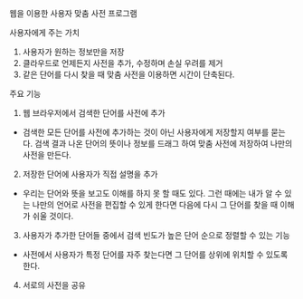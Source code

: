 ﻿웹을 이용한 사용자 맞춤 사전 프로그램


사용자에게 주는 가치
 1. 사용자가 원하는 정보만을 저장
 2. 클라우드로 언제든지 사전을 추가, 수정하며 손실 우려를 제거
 3. 같은 단어를 다시 찾을 때 맞춤 사전을 이용하면 시간이 단축된다.

주요 기능
 1. 웹 브라우저에서 검색한 단어를 사전에 추가
  - 검색한 모든 단어를 사전에 추가하는 것이 아닌 사용자에게 저장할지 여부를 묻는다. 검색 결과 나온 단어의 뜻이나 정보를 드래그 하여 맞춤 사전에 저장하여 나만의 사전을 만든다.

 2. 저장한 단어에 사용자가 직접 설명을 추가
  - 우리는 단어와 뜻을 보고도 이해를 하지 못 할 때도 있다. 그런 때에는 내가 알 수 있는 나만의 언어로 사전을 편집할 수 있게 한다면 다음에 다시 그 단어를 찾을 때 이해가 쉬울 것이다.

 3. 사용자가 추가한 단어들 중에서 검색 빈도가 높은 단어 순으로 정렬할 수 있는 기능
  - 사전에서 사용자가 특정 단어를 자주 찾는다면 그 단어를 상위에 위치할 수 있도록 한다.

 4. 서로의 사전을 공유
